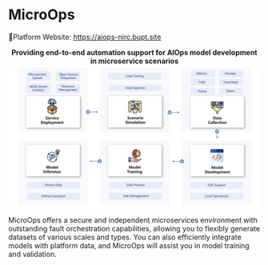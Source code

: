 # MicroOps

:star2:Platform Website: https://aiops-nirc.bupt.site



<center><b>Providing end-to-end automation support for AIOps model development in microservice scenarios</b> </center>

<img src="images/microops-pipeline.png" alt="microops-pipeline"  />

MicroOps offers a secure and independent microservices environment with outstanding fault orchestration capabilities, allowing you to flexibly generate datasets of various scales and types. You can also efficiently integrate models with platform data, and MicroOps will assist you in model training and validation.
